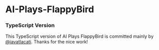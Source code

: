 # AI-Plays-FlappyBird

### TypeScript Version

This TypeScript version of AI Plays FlappyBird is committed mainly by [@javatlacati](https://github.com/javatlacati). Thanks for the nice work!
